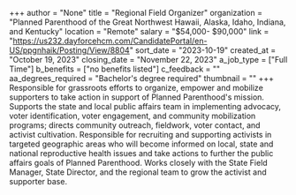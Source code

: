 +++
author = "None"
title = "Regional Field Organizer"
organization = "Planned Parenthood of the Great Northwest Hawaii, Alaska, Idaho, Indiana, and Kentucky"
location = "Remote"
salary = "$54,000- $90,000"
link = "https://us232.dayforcehcm.com/CandidatePortal/en-US/ppgnhaik/Posting/View/8804"
sort_date = "2023-10-19"
created_at = "October 19, 2023"
closing_date = "November 22, 2023"
a_job_type = ["Full Time"]
b_benefits = ["no benefits listed"]
c_feedback = ""
aa_degrees_required = "Bachelor's degree required"
thumbnail = ""
+++
Responsible for grassroots efforts to organize, empower and mobilize supporters to take action in support of Planned Parenthood's mission.
Supports the state and local public affairs team in implementing advocacy, voter identification, voter engagement, and community mobilization programs; directs community outreach, fieldwork, voter contact, and activist cultivation. Responsible for recruiting and supporting activists in targeted geographic areas who will become informed on local, state and national reproductive health issues and take actions to further the public affairs goals of Planned Parenthood. Works closely with the State Field Manager, State Director, and the regional team to grow the activist and supporter base.
